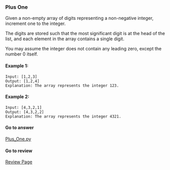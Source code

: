 ### Plus One

Given a non-empty array of digits representing a non-negative integer, increment one to the integer.

The digits are stored such that the most significant digit is at the head of the list, and each element in the array contains a single digit.

You may assume the integer does not contain any leading zero, except the number 0 itself.

#### Example 1:

```
Input: [1,2,3]
Output: [1,2,4]
Explanation: The array represents the integer 123.
```

#### Example 2:

```
Input: [4,3,2,1]
Output: [4,3,2,2]
Explanation: The array represents the integer 4321.
```

####  Go to answer

[Plus_One.py](https://github.com/Kelv1nYu/LeetCode_Practices/blob/master/Code/Plus_One.py)

#### Go to review

[Review Page](https://github.com/Kelv1nYu/LeetCode_Practices/blob/master/Review/Plus_One.md)